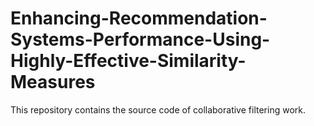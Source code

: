 # Enhancing-Recommendation-Systems-Performance-Using-Highly-Effective-Similarity-Measures
This repository contains the source code of collaborative filtering work.
